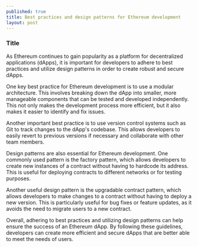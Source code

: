 ```yaml
---
published: true
title: Best practices and design patterns for Ethereum development
layout: post
---
```


### Title

As Ethereum continues to gain popularity as a platform for decentralized applications (dApps), it is important for developers to adhere to best practices and utilize design patterns in order to create robust and secure dApps.

One key best practice for Ethereum development is to use a modular architecture. This involves breaking down the dApp into smaller, more manageable components that can be tested and developed independently. This not only makes the development process more efficient, but it also makes it easier to identify and fix issues.

Another important best practice is to use version control systems such as Git to track changes to the dApp's codebase. This allows developers to easily revert to previous versions if necessary and collaborate with other team members.

Design patterns are also essential for Ethereum development. One commonly used pattern is the factory pattern, which allows developers to create new instances of a contract without having to hardcode its address. This is useful for deploying contracts to different networks or for testing purposes.

Another useful design pattern is the upgradable contract pattern, which allows developers to make changes to a contract without having to deploy a new version. This is particularly useful for bug fixes or feature updates, as it avoids the need to migrate users to a new contract.

Overall, adhering to best practices and utilizing design patterns can help ensure the success of an Ethereum dApp. By following these guidelines, developers can create more efficient and secure dApps that are better able to meet the needs of users.